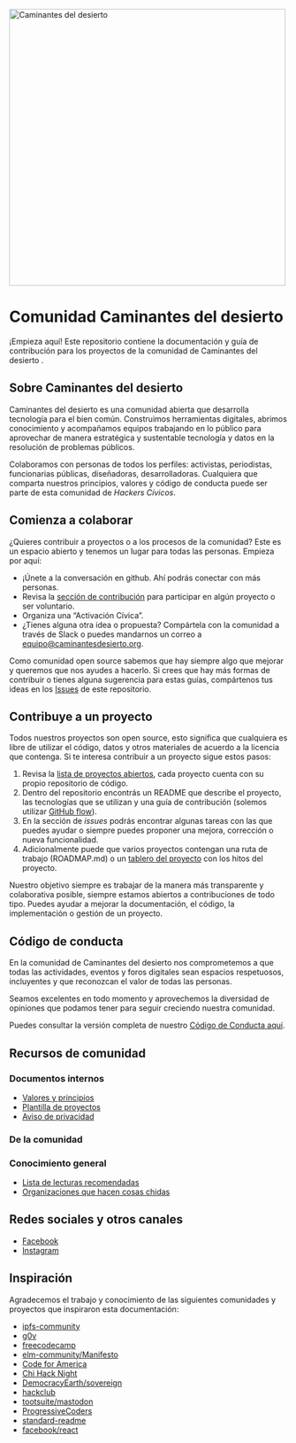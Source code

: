 <p align="center">
 
<img src="http://codeandomexico.org/resources/img/codeandomexico.png" width="500" alt="Caminantes del desierto"><br>
 
</p>
<!-- __ -->

# Comunidad Caminantes del desierto 

¡Empieza aquí! Este repositorio contiene la documentación y guía de contribución para los proyectos de la comunidad de Caminantes del desierto .

## Sobre Caminantes del desierto 

Caminantes del desierto  es una comunidad abierta que desarrolla tecnología para el bien común. Construimos herramientas digitales, abrimos conocimiento y acompañamos equipos trabajando en lo público para aprovechar de manera estratégica y sustentable tecnología y datos en la resolución de problemas públicos.

Colaboramos con personas de todos los perfiles: activistas, periodistas, funcionarias públicas, diseñadoras, desarrolladoras. Cualquiera que comparta nuestros principios, valores y código de conducta puede ser parte de esta comunidad de _Hackers Cívicos_.

## Comienza a colaborar

¿Quieres contribuir a proyectos o a los procesos de la comunidad? Este es un espacio abierto y tenemos un lugar para todas las personas. Empieza por aquí:

- ¡Únete a la conversación en github. Ahí podrás conectar con más personas.
- Revisa la [sección de contribución](#contribuye-a-un-proyecto) para participar en algún proyecto o ser voluntario.
- Organiza una “Activación Cívica”.
- ¿Tienes alguna otra idea o propuesta? Compártela con la comunidad a través de Slack o puedes mandarnos un correo a [equipo@caminantesdesierto.org](colectivo@caminantesdeldesierto.org).

Como comunidad open source sabemos que hay siempre algo que mejorar y queremos que nos ayudes a hacerlo. Si crees que hay más formas de contribuir o tienes alguna sugerencia para estas guías, compártenos tus ideas en los [Issues](https://github.com/orgs/Caminantes-del-desierto/discussions) de este repositorio.

## Contribuye a un proyecto
Todos nuestros proyectos son open source, esto significa que cualquiera es libre de utilizar el código, datos y otros materiales de acuerdo a la licencia que contenga. Si te interesa contribuir a un proyecto sigue estos pasos:

1. Revisa la [lista de proyectos abiertos](#), cada proyecto cuenta con su propio repositorio de código.
2. Dentro del repositorio encontrás un README que describe el proyecto, las tecnologías que se utilizan y una guía de contribución (solemos utilizar [GitHub flow](https://docs.github.com/es/get-started/quickstart/github-flow)).
3. En la sección de _issues_ podrás encontrar algunas tareas con las que puedes ayudar o siempre puedes proponer una mejora, corrección o nueva funcionalidad.
4. Adicionalmente puede que varios proyectos contengan una ruta de trabajo (ROADMAP.md) o un [tablero del proyecto](https://docs.github.com/es/issues/organizing-your-work-with-project-boards/managing-project-boards/about-project-boards) con los hitos del proyecto.

Nuestro objetivo siempre es trabajar de la manera más transparente y colaborativa posible, siempre estamos abiertos a contribuciones de todo tipo. Puedes ayudar a mejorar la documentación, el código, la implementación o gestión de un proyecto.

## Código de conducta

En la comunidad de Caminantes del desierto  nos comprometemos a que todas las actividades, eventos y foros digitales sean espacios respetuosos, incluyentes y que reconozcan el valor de todas las personas.

Seamos excelentes en todo momento y aprovechemos la diversidad de opiniones que podamos tener para seguir creciendo nuestra comunidad.

Puedes consultar la versión completa de nuestro [Código de Conducta aquí](https://github.com/CodeandoMexico/comunidad/blob/master/CODIGO-DE-CONDUCTA.md).

## Recursos de comunidad

### Documentos internos

- [Valores y principios]()
- [Plantilla de proyectos](https://github.com/CodeandoMexico/plantilla-proyectos)
- [Aviso de privacidad]()

### De la comunidad




### Conocimiento general

- [Lista de lecturas recomendadas](https://docs.google.com/document/d/1wSjsJUe4E-qxBZUHzBtHmWeuxfykQewm7Mhnikiow-c/edit?usp=sharing)
- [Organizaciones que hacen cosas chidas](https://docs.google.com/document/d/1yqTQ-1jtbXeoYgnjLePeuHP8L1lMb7N43b94lhuxdOk/edit?usp=sharing)


## Redes sociales y otros canales

 - [Facebook](https://www.facebook.com/colectivo.caminantes.del.desierto/)
 - [Instagram](https://www.instagram.com/cddesierto/)


## Inspiración

Agradecemos el trabajo y conocimiento de las siguientes comunidades y proyectos que inspiraron esta documentación:
- [ipfs-community](https://github.com/ipfs/community)
- [g0v](https://github.com/g0v/)
- [freecodecamp](https://github.com/freeCodeCamp/freeCodeCamp)
- [elm-community/Manifesto](https://github.com/elm-community/Manifesto)
- [Code for America](https://github.com/codeforamerica)
- [Chi Hack Night](https://github.com/chihacknight)
- [DemocracyEarth/sovereign](https://github.com/DemocracyEarth/sovereign)
- [hackclub](https://github.com/hackclub/hackclub)
- [tootsuite/mastodon](https://github.com/tootsuite/mastodon)
- [ProgressiveCoders](https://github.com/ProgressiveCoders)
- [standard-readme](https://github.com/RichardLitt/standard-readme)
- [facebook/react](https://github.com/facebook/react)
